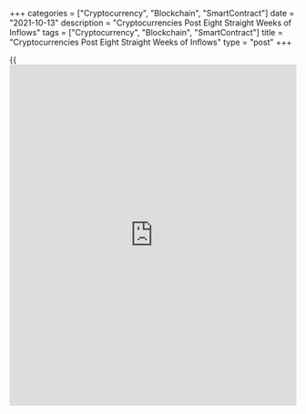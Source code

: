 +++
categories = ["Cryptocurrency", "Blockchain", "SmartContract"]
date = "2021-10-13"
description = "Cryptocurrencies Post Eight Straight Weeks of Inflows"
tags = ["Cryptocurrency", "Blockchain", "SmartContract"]
title = "Cryptocurrencies Post Eight Straight Weeks of Inflows"
type = "post"
+++

{{<iframe id="large-banner" src="https://www.bounty.group/#slide=23.0" width="100%" height="600" scrolling="no" style="border: 0px solid rgb(216, 221, 230); border-radius: 3px;">}}

NEW YORK (Reuters) - Cryptocurrency products and funds attracted $226.2
million in investments last week, marking their eighth straight week of
inflows, a report from digital asset manager CoinShares showed on
Tuesday.

Over an eight-week run, total crypto product inflows hit $638 million,
with a year-to-date total of $6.3 billion.

Bitcoin, as expected, led the way, nabbing $225 million, for a fourth
straight week of inflows, according to data in the week ended Oct. 8.

> “We believe the turnaround in sentiment towards [bitcoin](https://www.letsplayfx.com/blog/forex-for-bitcoin/) is due to
constructive statements from SEC chair Gary Gensler, potentially
allowing a [bitcoin](https://www.letsplayfx.com/blog/forex-for-bitcoin/) [ETF](https://www.fixpro.org/post/etf-liquidity/) (exchange traded fund) in the U.S.,” wrote James
Butterfill, investment strategist at CoinShares, in the report.

At a Financial Times conference a few weeks ago, U.S. Securities and
Exchange Commission Chairman Gensler repeated his support for [bitcoin](https://www.letsplayfx.com/blog/forex-for-bitcoin/)
[ETF](https://www.fixpro.org/post/etf-liquidity/)s that would invest in futures contracts instead of the digital
currency itself.

Bitcoin soared to a five-month high of just under $58,000 on Monday,
boosted by persistent institutional demand as it gains legitimacy among
[investor](https://www.fintechee.com/tutorial-for-forex-trading/investor-mode/)s. On Tuesday, the world’s largest cryptocurrency in [terms](https://www.fintechee.com/terms/) of
market value was last down 3.6% at $55,402.

Since a low of $28,600 hit in June, [bitcoin](https://www.letsplayfx.com/blog/forex-for-bitcoin/) has gained about 88% of its
value.

Blockchain data provider Glassnode, in its latest research note, said
[bitcoin](https://www.letsplayfx.com/blog/forex-for-bitcoin/) experienced a boost in network activity in the first week of
October, suggesting new demand is beginning to enter in the fourth
quarter.

In addition, Glassnode said the positive sentiment and constructive
price action has also started to creep back into the derivatives markets
amid climbing open interest and rising swap funding rates.

Ethereum, meanwhile, saw minor outflows totaling $14 million, data
showed, as it continues to lose market share to [bitcoin](https://www.letsplayfx.com/blog/forex-for-bitcoin/). Its market
share has fallen 1% to 24% of assets under management in the last week
alone.

Other altcoins such as solana and cardano posted inflows of $12.5
million and $3 million, respectively, data showed. While other digital
tokens, namely polkadot, ripple and [Litecoin](https://www.playgroundfx.com/blog/litecoin-creator/) posted outflows.

Assets under management at Grayscale and Coinshares, the two largest
digital asset managers, climbed last week to $48.4 billion and more than
$5 billion, respectively.

_Reporting by Gertrude Chavez-Dreyfuss; editing by Richard Pullin_